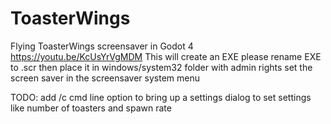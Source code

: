 # ToasterWings
Flying ToasterWings screensaver in Godot 4
https://youtu.be/KcUsYrVgMDM
This will create  an EXE please rename EXE to .scr then place it in windows/system32 folder with admin rights
set the screen saver in the screensaver system menu 

TODO: add /c cmd line option to bring up a settings dialog to set settings like number of toasters and spawn rate 
